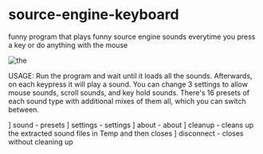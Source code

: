 # source-engine-keyboard
funny program that plays funny source engine sounds everytime you press a key or do anything with the mouse

![the](https://cdn.discordapp.com/attachments/515580681707847702/897166461183873054/unknown.png)

USAGE:
Run the program and wait until it loads all the sounds. Afterwards, on each keypress it will play a sound.
You can change 3 settings to allow mouse sounds, scroll sounds, and key hold sounds.
There's 16 presets of each sound type with additional mixes of them all, which you can switch between.

] sound - presets
] settings - settings
] about - about
] cleanup - cleans up the extracted sound files in Temp and then closes
] disconnect - closes without cleaning up
